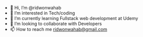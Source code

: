 - 👋 Hi, I’m @ridwonwahab
- 👀 I’m interested in Tech/coding
- 🌱 I’m currently learning Fullstack web development at Udemy
- 💞️ I’m looking to collaborate with Developers 
- 📫 How to reach me  ridwonwahab@gmail.com

<!---
ridwonwahab/ridwonwahab is a ✨ special ✨ repository because its `README.md` (this file) appears on your GitHub profile.
You can click the Preview link to take a look at your changes.
--->
